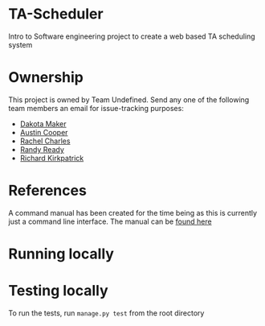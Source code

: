 # TA-Scheduler
Intro to Software engineering project to create a web based TA scheduling system

# Ownership
This project is owned by Team Undefined. Send any one of the following team members an email for issue-tracking purposes:

- [Dakota Maker](mailto:ddmaker@uwm.edu)
- [Austin Cooper](mailto:cooperaustinj@gmail.com)
- [Rachel Charles](mailto:rachael.charles89@gmail.com)
- [Randy Ready](mailto:rsready@uwm.edu)
- [Richard Kirkpatrick](mailto:rkirkpatrick1997@gmail.com)

# References
A command manual has been created for the time being as this is currently just a command line interface. The manual can be [found here](docs/command_manual.md)

# Running locally


# Testing locally
To run the tests, run `manage.py test` from the root directory